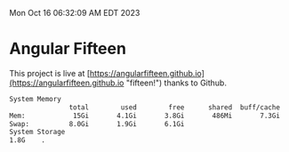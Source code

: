 Mon Oct 16 06:32:09 AM EDT 2023

# Angular Fifteen


This project is live at [https://angularfifteen.github.io](https://angularfifteen.github.io "fifteen!") thanks to Github.

```bash
System Memory
               total        used        free      shared  buff/cache   available
Mem:            15Gi       4.1Gi       3.8Gi       486Mi       7.3Gi        10Gi
Swap:          8.0Gi       1.9Gi       6.1Gi
System Storage
1.8G	.
```
```bash
